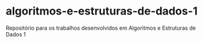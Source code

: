 # algoritmos-e-estruturas-de-dados-1
Repositório para os trabalhos desenvolvidos em Algoritmos e Estruturas de Dados 1
